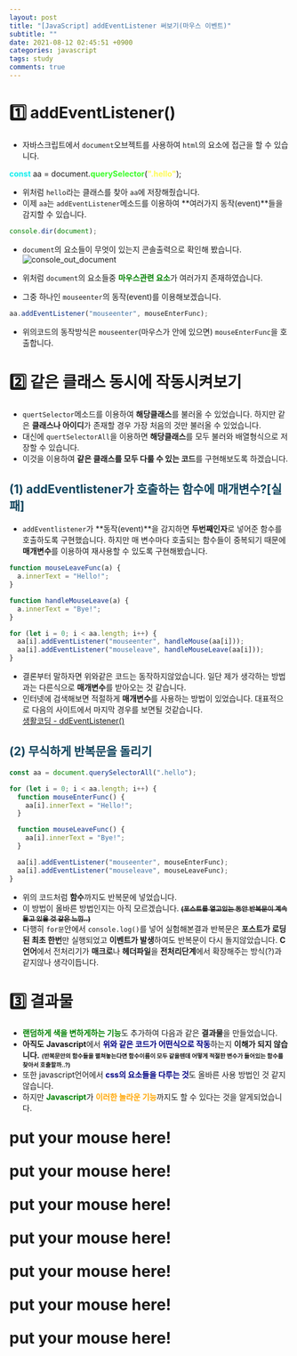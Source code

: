```yaml
---
layout: post
title: "[JavaScript] addEventListener 써보기(마우스 이벤트)"
subtitle: ""
date: 2021-08-12 02:45:51 +0900
categories: javascript
tags: study
comments: true
---
```


<h1>1️⃣ addEventListener()</h1>
<kline></kline>

- 자바스크립트에서 `document`오브젝트를 사용하여 `html`의 요소에 접근을 할 수 있습니다.

<kkr>
<b style="color:#10eeee">const</b> aa <rd>=</rd> document.<b style="color:#3afc28">querySelector</b>(<b style="color:#fdfa51">".hello"</b>);<br>
</kkr>

- 위처럼 `hello`라는 클래스를 찾아 `aa`에 저장해줬습니다.
- 이제 `aa`는 `addEventListener`메소드를 이용하여 **여러가지 동작(event)**들을 감지할 수 있습니다.

```javascript
console.dir(document);
```

- `document`의 요소들이 무엇이 있는지 콘솔출력으로 확인해 봤습니다.
  <img src="https://kirkim.github.io/assets/img/js/js10.png" alt="console_out_document">

- 위처럼 `document`의 요소들중 <b style="color:green">마우스관련 요소</b>가 여러가지 존재하였습니다.
- 그중 하나인 `mouseenter`의 동작(event)를 이용해보겠습니다.

```javascript
aa.addEventListener("mouseenter", mouseEnterFunc);
```

- 위의코드의 동작방식은 `mouseenter`(마우스가 안에 있으면) `mouseEnterFunc`을 호출합니다.

<h1 class="ksubject">2️⃣ 같은 클래스 동시에 작동시켜보기</h1>

- `quertSelector`메소드를 이용하여 **해당클래스**를 불러올 수 있었습니다. 하지만 같은 **클래스나 아이디**가 존재할 경우 <rd>가장 처음의 것</rd>만 불러올 수 있었습니다.
- 대신에 `quertSelectorAll`을 이용하면 **해당클래스**를 모두 불러와 배열형식으로 저장할 수 있습니다.
- 이것을 이용하여 **같은 클래스를 모두 다룰 수 있는 코드**를 구현해보도록 하겠습니다.

<kline></kline>

<h2 style="color:#0e435c;">(1) addEventlistener가 호출하는 함수에 매개변수?[실패]</h2>

- `addEventlistener`가 **동작(event)**을 감지하면 **두번째인자**로 넣어준 함수를 호출하도록 구현했습니다. 하지만 매 변수마다 호출되는 <rd>함수들이 중복</rd>되기 때문에 **매개변수**를 이용하여 재사용할 수 있도록 구현해봤습니다.

```javascript
function mouseLeaveFunc(a) {
  a.innerText = "Hello!";
}

function handleMouseLeave(a) {
  a.innerText = "Bye!";
}

for (let i = 0; i < aa.length; i++) {
  aa[i].addEventListener("mouseenter", handleMouse(aa[i]));
  aa[i].addEventListener("mouseleave", handleMouseLeave(aa[i]));
}
```

- 결론부터 말하자면 위와같은 코드는 <rd>동작하지않았습니다.</rd> 일단 제가 생각하는 방법과는 다른식으로 **매개변수**를 받아오는 것 같습니다.
- 인터넷에 검색해보면 적절하게 **매개변수**를 사용하는 방법이 있었습니다. 대표적으로 다음의 사이트에서 마지막 경우를 보면될 것같습니다.<br>
  <a href="https://opentutorials.org/course/1375/6761">생활코딩 - ddEventListener()</a>

<kline></kline>

<h2 style="color:#0e435c;">(2) 무식하게 반복문을 돌리기</h2>

```javascript
const aa = document.querySelectorAll(".hello");

for (let i = 0; i < aa.length; i++) {
  function mouseEnterFunc() {
    aa[i].innerText = "Hello!";
  }

  function mouseLeaveFunc() {
    aa[i].innerText = "Bye!";
  }

  aa[i].addEventListener("mouseenter", mouseEnterFunc);
  aa[i].addEventListener("mouseleave", mouseLeaveFunc);
}
```

- 위의 코드처럼 **함수**까지도 반복문에 넣었습니다.
- 이 방법이 올바른 방법인지는 아직 모르겠습니다. ~~<b style="font-size:85%">(**포스트**를 열고있는 동안 **반복문**이 계속돌고 있을 것 같은 느낌..)</b>~~
- 다행히 `for문`안에서 `console.log()`를 넣어 실험해본결과 <rd>반복문</rd>은 **포스트가 로딩된 최초 한번**만 실행되었고 <b style="color:gree">이벤트가 발생</b>하여도 <rd>반복문</rd>이 다시 돌지않았습니다. **C언어**에서 <rd>전처리기</rd>가 **매크로**나 **헤더파일**을 **전처리단계**에서 확장해주는 방식(?)과 같지않나 생각이듭니다.

<h1 class="ksubject">3️⃣ 결과물</h1>

- <b style="color:green">랜덤하게 색을 변하게하는 기능</b>도 추가하여 다음과 같은 **결과물**을 만들었습니다.
- **아직도** **Javascript**에서 <b style="color:navy">위와 같은 코드가 어떤식으로 작동</b>하는지 **이해가 되지 않습니다.** <b style="font-size:75%">(반복문안의 함수들을 펼쳐놓는다면 함수이름이 모두 같을텐데 어떻게 적절한 변수가 들어있는 함수를 찾아서 호출할까..?)</b>
- 또한 javascript언어에서 <b style="color:navy">css의 요소들을 다루는 것</b>도 올바른 사용 방법인 것 같지 않습니다.
- 하지만 <b style="color:green">Javascript</b>가 <b style="color:orange">이러한 놀라운 기능</b>까지도 할 수 있다는 것을 알게되었습니다.

<b class="hello">put your mouse here!</b><br>
<b class="hello">put your mouse here!</b><br>
<b class="hello">put your mouse here!</b><br>
<b class="hello">put your mouse here!</b><br>
<b class="hello">put your mouse here!</b><br>
<b class="hello">put your mouse here!</b><br>
<b class="hello">put your mouse here!</b><br>

<script>
	const aa = document.querySelectorAll(".hello");
	for(let i = 0; i < aa.length; i++)
	{
		console.log(i + "!!!");
		function mouseEnterFunc() {
			aa[i].style.color = "#"+(parseInt(Math.random()*0xffffff)).toString(16);
			aa[i].style.fontSize = "300%";
			aa[i].innerText = "Hello Mouse!";
		}
		function mouseLeaveFunc() {
			aa[i].style.color = "#"+(parseInt(Math.random()*0xffffff)).toString(16);
			aa[i].style.fontSize = "200%";
			aa[i].innerText = "@@@@@@@@@@@";
		}
		aa[i].addEventListener("mouseenter", mouseEnterFunc);
		aa[i].addEventListener("mouseleave", mouseLeaveFunc);
}
</script>
<style>
	.hello {
		font-size:200%;
		line-height: 60px;
	}
</style>
